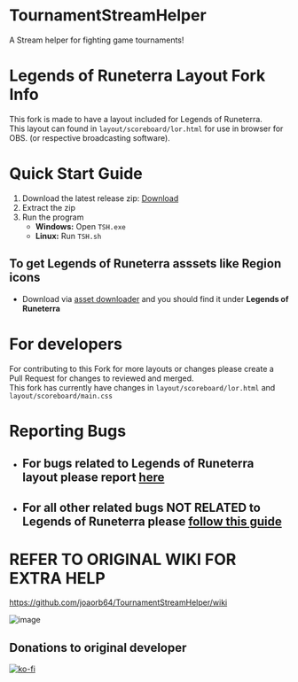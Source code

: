 # TournamentStreamHelper

A Stream helper for fighting game tournaments!

# Legends of Runeterra Layout Fork Info

This fork is made to have a layout included for Legends of Runeterra.  
This layout can found in `layout/scoreboard/lor.html` for use in browser for OBS. (or respective broadcasting software).  

# Quick Start Guide
1. Download the latest release zip: [Download]()
2. Extract the zip
3. Run the program
    * **Windows:** Open `TSH.exe`
    * **Linux:** Run `TSH.sh`

## To get Legends of Runeterra asssets like Region icons 
* Download via [asset downloader](https://github.com/joaorb64/TournamentStreamHelper/wiki/Quickstart#download-game-assets) and you should find it under **Legends of Runeterra**

# For developers

For contributing to this Fork for more layouts or changes please create a Pull Request for changes to reviewed and merged.  
This fork has currently have changes in `layout/scoreboard/lor.html` and `layout/scoreboard/main.css`

# Reporting Bugs

* ## For bugs related to Legends of Runeterra layout please report [here](https://github.com/cash12121/TournamentStreamHelper/issues)

* ## For all other related bugs NOT RELATED to Legends of Runeterra please [follow this guide](https://github.com/joaorb64/TournamentStreamHelper/wiki/Bug-reporting)


# REFER TO ORIGINAL WIKI FOR EXTRA HELP

https://github.com/joaorb64/TournamentStreamHelper/wiki


![image](https://user-images.githubusercontent.com/7636440/167516192-c4e9799a-9371-434f-b4c0-06f5a516abd3.png)

## Donations to original developer

[![ko-fi](https://www.ko-fi.com/img/githubbutton_sm.svg)](https://ko-fi.com/W7W22YK26)
